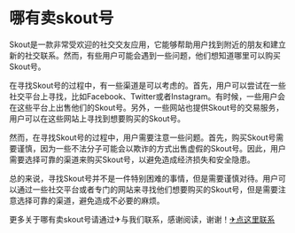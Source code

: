 # 哪有卖skout号

Skout是一款非常受欢迎的社交交友应用，它能够帮助用户找到附近的朋友和建立新的社交联系。然而，有些用户可能会遇到一些问题，他们想知道哪里可以购买Skout号。

在寻找Skout号的过程中，有一些渠道是可以考虑的。首先，用户可以尝试在一些社交平台上寻找，比如Facebook、Twitter或者Instagram。有时候，一些用户会在这些平台上出售他们的Skout号。另外，一些网站也提供Skout号的交易服务，用户可以在这些网站上寻找到想要购买的Skout号。

然而，在寻找Skout号的过程中，用户需要注意一些问题。首先，购买Skout号需要谨慎，因为一些不法分子可能会以欺诈的方式出售虚假的Skout号。因此，用户需要选择可靠的渠道来购买Skout号，以避免造成经济损失和安全隐患。

总的来说，寻找Skout号并不是一件特别困难的事情，但是需要谨慎对待。用户可以通过一些社交平台或者专门的网站来寻找他们想要购买的Skout号，但是需要注意选择可靠的渠道，避免造成不必要的麻烦。

更多关于哪有卖skout号请通过✈与我们联系，感谢阅读，谢谢！[✈点这里联系](https://ww.k02.cc)
